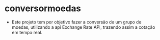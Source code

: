 # conversormoedas
- Este projeto tem por objetivo fazer a conversão de um grupo de moedas,
utilizando a api Exchange Rate API, trazendo assim a cotação em tempo real.

